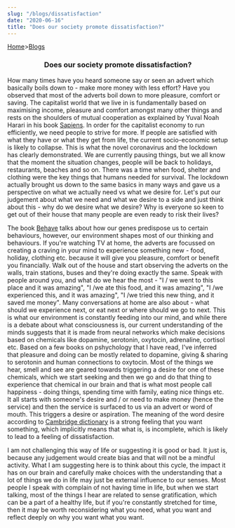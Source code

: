 ```yaml
---
slug: "/blogs/dissatisfaction"
date: "2020-06-16"
title: "Does our society promote dissatisfaction?"
---
```


[Home](/)>[Blogs](/blogs)

### <p align="center">Does our society promote dissatisfaction?</p>

How many times have you heard someone say or seen an advert which basically boils down to - make more money with less effort? Have you observed that most of the adverts boil down to more pleasure, comfort or saving. The capitalist world that we live in is fundamentally based on maximising income, pleasure and comfort amongst many other things and rests on the shoulders of mutual cooperation as explained by Yuval Noah Harari in his book [Sapiens](https://www.goodreads.com/book/show/23692271-sapiens). In order for the capitalist economy to run efficiently, we need people to strive for more. If people are satisfied with what they have or what they get from life, the current socio-economic setup is likely to collapse. This is what the novel coronavirus and the lockdown has clearly demonstrated. We are currently pausing things, but we all know that the moment the situation changes, people will be back to holidays, restaurants, beaches and so on. There was a time when food, shelter and clothing were the key things that humans needed for survival. The lockdown actually brought us down to the same basics in many ways and gave us a perspective on what we actually need vs what we desire for. Let's put our judgement about what we need and what we desire to a side and just think about this - why do we desire what we desire? Why is everyone so keen to get out of their house that many people are even ready to risk their lives? 

The book [Behave](https://www.goodreads.com/book/show/31170723-behave) talks about how our genes predispose us to certain behaviours, however, our environment shapes most of our thinking and behaviours. If you're watching TV at home, the adverts are focussed on creating a craving in your mind to experience something new - food, holiday, clothing etc. because it will give you pleasure, comfort or benefit you financially. Walk out of the house and start observing the adverts on the walls, train stations, buses and they're doing exactly the same. Speak with people around you, and what do we hear the most - "I / we went to this place and it was amazing", "I /we ate this food, and it was amazing", "I /we experienced this, and it was amazing", "I /we tried this new thing, and it saved me money". Many conversations at home are also about - what should we experience next, or eat next or where should we go to next. This is what our environment is constantly feeding into our mind, and while there is a debate about what consciousness is, our current understanding of the minds suggests that it is made from neural networks which make decisions based on chemicals like dopamine, serotonin, oxytocin, adrenaline, cortisol etc. Based on a few books on pshychology that I have read, I've inferred that pleasure and doing can be mostly related to dopamine, giving & sharing to serotonin and human connections to oxytocin. Most of the things we hear, smell and see are geared towards triggering a desire for one of these chemicals, which we start seeking and then we go and do that thing to experience that chemical in our brain and that is what most people call happiness - doing things, spending time with family, eating nice things etc. It all starts with someone's desire and / or need to make money (hence the service) and then the service is surfaced to us via an advert or word of mouth. This triggers a desire or aspiration. The meaning of the word desire according to [Cambridge dictionary](https://dictionary.cambridge.org/dictionary/english/desire) is a strong feeling that you want something, which implicitly means that what is, is incomplete, which is likely to lead to a feeling of dissatisfaction. 

I am not challenging this way of life or suggesting it is good or bad. It just is, because any judgement would create bias and that will not be a mindful activity. What I am suggesting here is to think about this cycle, the impact it has on our brain and carefully make choices with the understanding that a lot of things we do in life may just be external influence to our senses. Most people I speak with complain of not having time in life, but when we start talking, most of the things I hear are related to sense gratification, which can be a part of a healthy life, but if you're constantly stretched for time, then it may be worth reconsidering what you need, what you want and reflect deeply on why you want what you want.

